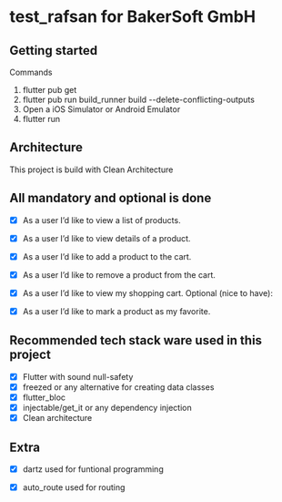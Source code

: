 # test_rafsan for BakerSoft GmbH

## Getting started
Commands 
1. flutter pub get
2. flutter pub run build_runner build --delete-conflicting-outputs
3. Open a  iOS Simulator or Android Emulator
4. flutter  run


## Architecture
This project is build with Clean Architecture

## All mandatory and optional is done
- [x] As a user I’d like to view a list of products. 
- [x] As a user I’d like to view details of a product.
- [x] As a user I’d like to add a product to the cart.
- [x] As a user I’d like to remove a product from the cart.
- [x] As a user I’d like to view my shopping cart.
Optional (nice to have):
- [x] As a user I’d like to mark a product as my favorite.



## Recommended tech stack ware used in this project
- [x] Flutter with sound null-safety
- [x] freezed or any alternative for creating data classes
- [x] flutter_bloc
- [x] injectable/get_it or any dependency injection
- [x] Clean architecture

## Extra
- [x] dartz used for funtional programming
- [x] auto_route used for routing

